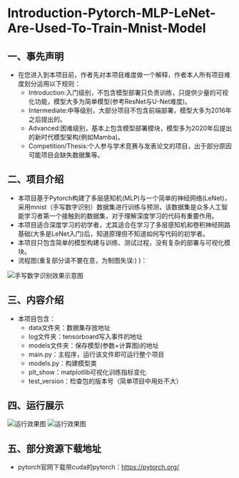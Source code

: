 # Introduction-Pytorch-MLP-LeNet-Are-Used-To-Train-Mnist-Model
## 一、事先声明
+ 在您进入到本项目前，作者先对本项目难度做一个解释，作者本人所有项目难度划分运用以下规则：
  + Introduction:入门级别，不包含模型部署只负责训练，只提供少量的可视化功能，模型大多为简单模型(参考ResNet与U-Net难度)。
  + Intermediate:中等级别，大部分项目不包含前端部署，模型大多为2016年之后提出的。
  + Advanced:困难级别，基本上包含模型部署模块，模型多为2020年后提出的新时代模型架构(例如Mamba)。
  + Competition/Thesis:个人参与学术竞赛与发表论文的项目，出于部分原因可能项目会缺失数据集等。

## 二、项目介绍
+ 本项目基于Pytorch构建了多层感知机(MLP)与一个简单的神经网络(LeNet)，采用mnist（手写数字识别）数据集进行训练与预测，该数据集是众多人工智能学习者第一个接触到的数据集，对于理解深度学习的代码有重要作用。
+ 本项目适合深度学习的初学者，尤其适合在学习了多层感知机和卷积神经网路基础(大多是LeNet入门)后，知道原理但不知道如何写代码的初学者。
+ 本项目只包含简单的模型构建与训练、测试过程，没有复杂的部署与可视化模块。
+ 流程图(重复部分请不要在意，为制图失误:) )：

![手写数字识别效果示意图](https://github.com/zlyd-CV/Photos_Are_Used_To_Others_Repository/blob/ba2f7f23e1f71c505679808ed7bbe21890253f17/Introduction-Pytorch-MLP-LeNet-Are-Used-To-Train-Mnist-Model/%E6%89%8B%E5%86%99%E6%95%B0%E5%AD%97%E8%AF%86%E5%88%AB%E6%B5%81%E7%A8%8B%E5%9B%BE.svg)

## 三、内容介绍
+ 本项目包含：
  + data文件夹：数据集存放地址
  + log文件夹：tensorboard写入事件的地址
  + models文件夹：保存模型(参数+计算图)的地址
  + main.py：主程序，运行该文件即可运行整个项目
  + models.py：构建模型类
  + plt_show：matplotlib可视化训练指标变化
  + test_version：检查包的版本号（简单项目中用处不大）

## 四、运行展示
![运行效果图](https://github.com/zlyd-CV/Photos_Are_Used_To_Others_Repository/blob/bbad62f3ea8c1fc71b9404c5b4536bfb4bf82065/Introduction-Pytorch-MLP-LeNet-Are-Used-To-Train-Mnist-Model/%E5%B1%8F%E5%B9%95%E6%88%AA%E5%9B%BE%202025-09-27%20132525.png)
![运行效果图](https://github.com/zlyd-CV/Photos_Are_Used_To_Others_Repository/blob/bbad62f3ea8c1fc71b9404c5b4536bfb4bf82065/Introduction-Pytorch-MLP-LeNet-Are-Used-To-Train-Mnist-Model/%E5%B1%8F%E5%B9%95%E6%88%AA%E5%9B%BE%202025-09-27%20132805.png)

## 五、部分资源下载地址
+ pytorch官网下载带cuda的pytorch：https://pytorch.org/


